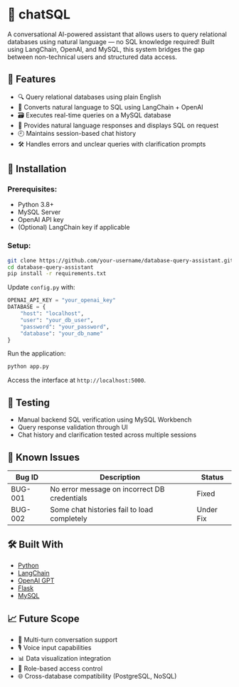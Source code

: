 
# 🧠 chatSQL


A conversational AI-powered assistant that allows users to query relational databases using natural language — no SQL knowledge required! Built using LangChain, OpenAI, and MySQL, this system bridges the gap between non-technical users and structured data access.

## 🚀 Features

- 🔍 Query relational databases using plain English
- 🧠 Converts natural language to SQL using LangChain + OpenAI
- 🗃️ Executes real-time queries on a MySQL database
- 💬 Provides natural language responses and displays SQL on request
- 🕘 Maintains session-based chat history
- 🛠️ Handles errors and unclear queries with clarification prompts



## 🔧 Installation

### Prerequisites:
- Python 3.8+
- MySQL Server
- OpenAI API key
- (Optional) LangChain key if applicable

### Setup:

```bash
git clone https://github.com/your-username/database-query-assistant.git
cd database-query-assistant
pip install -r requirements.txt
```

Update `config.py` with:
```python
OPENAI_API_KEY = "your_openai_key"
DATABASE = {
    "host": "localhost",
    "user": "your_db_user",
    "password": "your_password",
    "database": "your_db_name"
}
```

Run the application:
```bash
python app.py
```

Access the interface at `http://localhost:5000`.

## 🧪 Testing

- Manual backend SQL verification using MySQL Workbench
- Query response validation through UI
- Chat history and clarification tested across multiple sessions

## 🐞 Known Issues

| Bug ID   | Description                                          | Status     |
|----------|------------------------------------------------------|------------|
| BUG-001  | No error message on incorrect DB credentials         | Fixed      |
| BUG-002  | Some chat histories fail to load completely          | Under Fix  |


## 🛠️ Built With

- [Python](https://www.python.org/)
- [LangChain](https://www.langchain.com/)
- [OpenAI GPT](https://platform.openai.com/)
- [Flask](https://flask.palletsprojects.com/)
- [MySQL](https://www.mysql.com/)

## 📈 Future Scope

- 🔄 Multi-turn conversation support
- 🎙️ Voice input capabilities
- 📊 Data visualization integration
- 🔐 Role-based access control
- 🌐 Cross-database compatibility (PostgreSQL, NoSQL)




